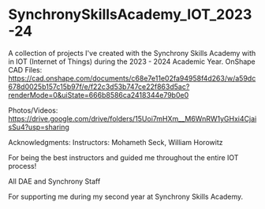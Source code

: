 # SynchronySkillsAcademy_IOT_2023-24
A collection of projects I've created with the Synchrony Skills Academy with in IOT (Internet of Things) during the 2023 - 2024 Academic Year.
OnShape CAD Files: https://cad.onshape.com/documents/c68e7e11e02fa94958f4d263/w/a59dc678d0025b157c15b97f/e/f22c3d53b747ce22f863d5ac?renderMode=0&uiState=666b8586ca2418344e79b0e0

Photos/Videos: https://drive.google.com/drive/folders/15Uoi7mHXm__M6WnRW1yGHxi4CjaisSu4?usp=sharing

Acknowledgments: 
Instructors: Mohameth Seck, William Horowitz 

For being the best instructors and guided me throughout the entire IOT process! 

All DAE and Synchrony Staff

For supporting me during my second year at Synchrony Skills Academy. 
